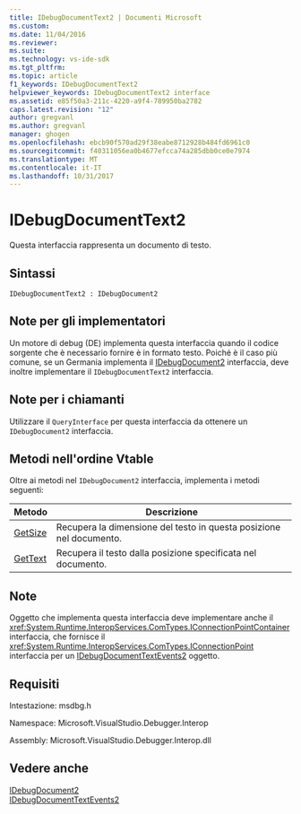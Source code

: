 ```yaml
---
title: IDebugDocumentText2 | Documenti Microsoft
ms.custom: 
ms.date: 11/04/2016
ms.reviewer: 
ms.suite: 
ms.technology: vs-ide-sdk
ms.tgt_pltfrm: 
ms.topic: article
f1_keywords: IDebugDocumentText2
helpviewer_keywords: IDebugDocumentText2 interface
ms.assetid: e85f50a3-211c-4220-a9f4-789950ba2782
caps.latest.revision: "12"
author: gregvanl
ms.author: gregvanl
manager: ghogen
ms.openlocfilehash: ebcb90f570ad29f38eabe8712928b484fd6961c0
ms.sourcegitcommit: f40311056ea0b4677efcca74a285dbb0ce0e7974
ms.translationtype: MT
ms.contentlocale: it-IT
ms.lasthandoff: 10/31/2017
---
```

# <a name="idebugdocumenttext2"></a>IDebugDocumentText2
Questa interfaccia rappresenta un documento di testo.  
  
## <a name="syntax"></a>Sintassi  
  
```  
IDebugDocumentText2 : IDebugDocument2  
```  
  
## <a name="notes-for-implementers"></a>Note per gli implementatori  
 Un motore di debug (DE) implementa questa interfaccia quando il codice sorgente che è necessario fornire è in formato testo. Poiché è il caso più comune, se un Germania implementa il [IDebugDocument2](../../../extensibility/debugger/reference/idebugdocument2.md) interfaccia, deve inoltre implementare il `IDebugDocumentText2` interfaccia.  
  
## <a name="notes-for-callers"></a>Note per i chiamanti  
 Utilizzare il `QueryInterface` per questa interfaccia da ottenere un `IDebugDocument2` interfaccia.  
  
## <a name="methods-in-vtable-order"></a>Metodi nell'ordine Vtable  
 Oltre ai metodi nel `IDebugDocument2` interfaccia, implementa i metodi seguenti:  
  
|Metodo|Descrizione|  
|------------|-----------------|  
|[GetSize](../../../extensibility/debugger/reference/idebugdocumenttext2-getsize.md)|Recupera la dimensione del testo in questa posizione nel documento.|  
|[GetText](../../../extensibility/debugger/reference/idebugdocumenttext2-gettext.md)|Recupera il testo dalla posizione specificata nel documento.|  
  
## <a name="remarks"></a>Note  
 Oggetto che implementa questa interfaccia deve implementare anche il <xref:System.Runtime.InteropServices.ComTypes.IConnectionPointContainer> interfaccia, che fornisce il <xref:System.Runtime.InteropServices.ComTypes.IConnectionPoint> interfaccia per un [IDebugDocumentTextEvents2](../../../extensibility/debugger/reference/idebugdocumenttextevents2.md) oggetto.  
  
## <a name="requirements"></a>Requisiti  
 Intestazione: msdbg.h  
  
 Namespace: Microsoft.VisualStudio.Debugger.Interop  
  
 Assembly: Microsoft.VisualStudio.Debugger.Interop.dll  
  
## <a name="see-also"></a>Vedere anche  
 [IDebugDocument2](../../../extensibility/debugger/reference/idebugdocument2.md)   
 [IDebugDocumentTextEvents2](../../../extensibility/debugger/reference/idebugdocumenttextevents2.md)
